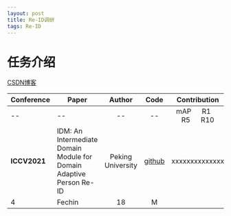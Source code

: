 ```yaml
---
layout: post
title: Re-ID调研
tags: Re-ID
---
```


# 任务介绍

[CSDN博客](https://blog.csdn.net/mzpmzk/article/details/81844261)


<style>
table th:first-of-type {
    width: 2cm;
}
 table th:nth-of-type(2) {
    width: 1000pt;
}
table th:nth-of-type(5) {
    width: 1500pt;
}
}
</style>

| **Conference** | **Paper**   | **Author** | **Code** | **Contribution**|
|--    |---------|:--------:|:------:|:--:|
| -- | --   | -- | -- | mAP &emsp;  R1 &emsp; R5 &emsp; R10| mAP &emsp; R1 &emsp;R5 &emsp;R10 |
| **ICCV2021** | IDM: An Intermediate Domain Module for Domain Adaptive Person Re-ID | Peking University  | [github](https://github.com/SikaStar/IDM) | xxxxxxxxxxxxxx|
| 4          | Fechin  | 18     | M    |         |   |--|






